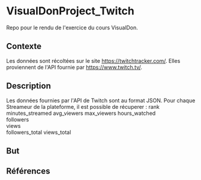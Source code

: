 # VisualDonProject_Twitch
Repo pour le rendu de l'exercice du cours VisualDon. 

## Contexte 
Les données sont récoltées sur le site https://twitchtracker.com/. Elles proviennent de l'API fournie par https://www.twitch.tv/. 
## Description
Les données fournies par l'API de Twitch sont au format JSON. Pour chaque Streameur de la plateforme, il est possible de récuperer : 
rank	
minutes_streamed 
avg_viewers	
max_viewers	
hours_watched	
followers	
views	
followers_total	
views_total	
## But 
## Références 
